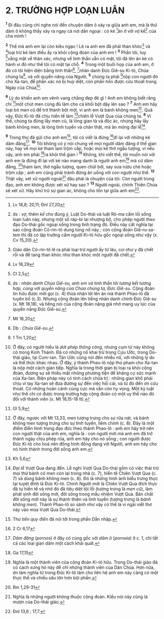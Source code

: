 # 2. TRƯỜNG HỢP LOẠN LUÂN
<sup><b>1</b></sup> Đi đâu cũng chỉ nghe nói đến chuyện dâm ô xảy ra giữa anh em, mà là thứ dâm ô không thấy xảy ra ngay cả nơi dân ngoại : có kẻ [^1*]ăn ở với vợ kế[^1] của cha mình !

<sup><b>2</b></sup> Thế mà anh em lại còn kiêu ngạo ! Lẽ ra anh em đã phải than khóc[^2] và [^2*]loại trừ kẻ làm điều ấy ra khỏi cộng đoàn của anh em ! <sup><b>3</b></sup> Phần tôi, tuy [^3*]vắng mặt về thân xác, nhưng về tinh thần vẫn có mặt, tôi đã lên án kẻ có hành vi đó như thể tôi có mặt tại chỗ. <sup><b>4</b></sup> Trong một buổi họp của anh em, ở đó có tôi hiện diện bằng tinh thần[^3], [^4*]nhân danh Đức Giê-su Ki-tô, Chúa chúng ta[^4], và với quyền năng của Người, <sup><b>5</b></sup> chúng ta phải [^5*]nộp con người đó cho Xa-tan, để phần xác nó bị huỷ diệt, còn phần hồn được cứu thoát trong Ngày của Chúa[^5].

<sup><b>6</b></sup> Lý do khiến anh em vênh vang chẳng đẹp đẽ gì ! Anh em không biết rằng chỉ [^6*]một chút men cũng đủ làm cho cả khối bột dậy lên sao ? <sup><b>7</b></sup> Anh em hãy loại bỏ men cũ để trở thành bột mới, vì anh em là bánh không men[^6]. Quả vậy, Đức Ki-tô đã chịu hiến tế làm [^7*]chiên lễ Vượt Qua của chúng ta. <sup><b>8</b></sup> Vì thế, chúng ta đừng lấy men cũ, là lòng gian tà và độc ác, nhưng hãy lấy bánh không men, là lòng tinh tuyền và chân thật, mà ăn mừng đại lễ[^7].

<sup><b>9</b></sup> Trong thư đã gửi cho anh em[^8], tôi có viết là đừng [^8*]đi lại với những kẻ dâm đãng[^9]. <sup><b>10</b></sup> Tôi không có ý nói chung về mọi người dâm đãng ở thế gian này, hay về mọi kẻ tham lam trộm cắp, hoặc mọi kẻ thờ ngẫu tượng, vì nếu vậy, anh em phải [^9*]ra khỏi thế gian ! <sup><b>11</b></sup> Không, khi viết thế, tôi muốn nói với anh em là đừng đi lại với kẻ nào mang danh là người anh em[^10] mà cứ dâm đãng, [^10*]tham lam, thờ ngẫu tượng, quen chửi bới, say sưa rượu chè hoặc trộm cắp ; anh em cũng phải tránh đừng ăn uống với con người như thế. <sup><b>12</b></sup> Thật vậy, xét xử người ngoài[^11] đâu phải là chuyện của tôi. Còn người trong đạo, anh em không được xét xử hay sao ? <sup><b>13</b></sup> Người ngoài, chính Thiên Chúa sẽ xét xử. Hãy khử trừ sự gian ác, không cho tồn tại giữa anh em[^12].

[^1]: ds : <i>vợ</i>, thêm <i>kế</i> cho đúng ý. Luật Do-thái và luật Rô-ma cấm lối sống loạn luân này, nhưng một số ráp-bi lại nhượng bộ, cho phép người theo đạo Do-thái gốc ngoại sống trong tình trạng đó. Điều này cắt nghĩa tại sao cộng đoàn Cô-rin-tô dung túng nố này ; còn cộng đoàn Giê-ru-sa-lem thì đã có lập trường cấm người Ki-tô hữu gốc ngoại sống như vậy (x. Cv 15,20).
[^2]: Giáo dân Cô-rin-tô lẽ ra phải loại trừ người ấy từ lâu, coi như y đã chết rồi và để tang than khóc như than khóc một người đã chết.
[^3]: ds : <i>nhân danh Chúa Giê-su, anh em và tinh thần tôi tương kết tương hợp, cùng với quyền năng của Chúa chúng ta, Đức Giê-su</i>. Cộng đoàn tín hữu được mời gọi (c. 4) thừa nhận lời lên án mà thánh Phao-lô đã tuyên bố (c.3). Nhưng cộng đoàn lên tiếng nhân danh chính Đức Giê-su (x. Mt 18,18), và tiếng nói của cộng đoàn nặng giá nhờ mang uy lực của quyền năng Đức Giê-su.
[^4]: Db : <i>Chúa Giê-su</i>.
[^5]: Ở đây, có người hiểu là <i>dứt phép thông công</i>, nhưng cụm từ này không có trong Kinh Thánh. Đã có những nố khai trừ trong Cựu Ước, trong Do-thái giáo, tại Cum-ran. Tân Ước cũng nói đến nhiều nố, với những lý do và thể thức khác nhau. Ở đây, ý thánh Phao-lô nộp thủ phạm cho Xa-tan là nộp một cách gián tiếp. Nghĩa là trong thời gian bị loại ra khỏi cộng đoàn, đương sự sẽ thiếu mất những phương tiện để kháng cự sức mạnh của Xa-tan. Biện pháp này có tính cách chữa trị : những gian khổ phải chịu vì tay Xa-tan sẽ đưa đương sự đến việc hối cải, và từ đó đến ơn cứu thoát. Có những hoàn cảnh cùng cực mà vẫn còn hy vọng. Một kỷ luật như thế chỉ có được trong trường hợp cộng đoàn có một uy thế nào đó đối với thành viên (x. Mt 18,15-18 tt).
[^6]: Ở đây, ngược với Mt 13,33, men tượng trưng cho sự rữa nát, và bánh không men tượng trưng cho sự tinh tuyền, liêm chính (c. 8). Đây là một điểm điển hình trong đạo đức theo thánh Phao-lô : anh em hãy trở nên con người thật của anh em, nghĩa là : con người mới mà anh em đã trở thành ngày chịu phép rửa, anh em hãy cho nó sống ; con người được Đức Ki-tô cho hoá nên đồng hình đồng dạng với Người, anh em hãy cho nó hình thành trong đời sống anh em.
[^7]: <i>Đại lễ</i> Vượt Qua đang đến. Lễ nghi Vượt Qua Do-thái gồm có việc thải trừ mọi thứ bánh có men còn lại trong nhà (c. 7), hiến tế Chiên Vượt Qua (c. 7) và dùng bánh không men (c. 8). Đó là những hình ảnh biểu trưng thực tại tuyệt đỉnh là Đức Ki-tô. Chính Người mới là Chiên Vượt Qua đích thực đã tự hiến tế và nhờ đó đã tiêu diệt tội lỗi (tượng trưng là <i>men cũ</i>), làm phát sinh đời sống mới, đời sống trong mầu nhiệm Vượt Qua. Bản chất đời sống mới này là sự thánh thiện và tinh tuyền (tượng trưng là <i>bánh không men</i>). Thánh Phao-lô so sánh như vậy có thể là vì ngài viết thơ này vào mùa Vượt Qua Do-thái.
[^8]: Thư <i>tiền quy điển</i> đã nói tới trong phần Dẫn nhập.
[^9]: <i>Dâm đãng</i> (<i>pornos</i>) ở đây có cùng gốc với <i>dâm ô</i> (<i>porneia</i>) ở c. 1, chỉ tất cả các loại gian dâm một cách khái quát.
[^10]: Nghĩa là một thành viên của cộng đoàn Ki-tô hữu. Trong Do-thái giáo đã có cách xưng hô này để chỉ những thành viên của Dân Chúa. Hơn nữa, ơn làm nghĩa tử trong Đức Ki-tô làm cho liên hệ anh em này càng có một thực thể và chiều sâu lớn hơn bội phần.
[^11]: Nghĩa là những người không thuộc cộng đoàn. Kiểu nói này cũng là mượn của Do-thái giáo.
[^12]: Đnl 13,6 ; 17,7.
[^1*]: Lv 18,8; 20,11; Đnl 27,20
[^2*]: Lv 18,29
[^3*]: Cl 2,5
[^4*]: Mt 18,20
[^5*]: 1 Tm 1,20
[^6*]: Gl 5,9
[^7*]: Kh 5,6
[^8*]: 2 Cr 6,17
[^9*]: Ga 17,15
[^10*]: Rm 1,29-31
